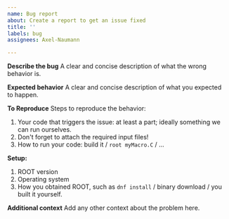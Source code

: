 ```yaml
---
name: Bug report
about: Create a report to get an issue fixed
title: ''
labels: bug
assignees: Axel-Naumann

---
```


**Describe the bug**
A clear and concise description of what the wrong behavior is.

**Expected behavior**
A clear and concise description of what you expected to happen.

**To Reproduce**
Steps to reproduce the behavior:
1. Your code that triggers the issue: at least a part; ideally something we can run ourselves.
1. Don't forget to attach the required input files!
1. How to run your code: build it / `root myMacro.C` / ...

**Setup:**
1. ROOT version
2. Operating system
3. How you obtained ROOT, such as `dnf install` / binary download / you built it yourself.

**Additional context**
Add any other context about the problem here.
